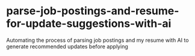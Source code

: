 # parse-job-postings-and-resume-for-update-suggestions-with-ai
Automating the process of parsing job postings and my resume with AI to generate recommended updates before applying
